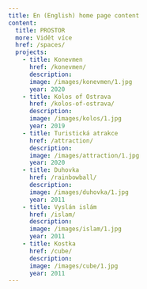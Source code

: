 ```yaml
---
title: En (English) home page content
content:
  title: PROSTOR
  more: Vidět více
  href: /spaces/
  projects:
    - title: Konevmen
      href: /konevmen/
      description: 
      image: /images/konevmen/1.jpg
      year: 2020
    - title: Kolos of Ostrava
      href: /kolos-of-ostrava/
      description: 
      image: /images/kolos/1.jpg
      year: 2019
    - title: Turistická atrakce
      href: /attraction/
      description: 
      image: /images/attraction/1.jpg
      year: 2020
    - title: Duhovka
      href: /rainbowball/
      description: 
      image: /images/duhovka/1.jpg
      year: 2011
    - title: Vyslán islám
      href: /islam/
      description: 
      image: /images/islam/1.jpg
      year: 2011
    - title: Kostka
      href: /cube/
      description: 
      image: /images/cube/1.jpg
      year: 2011
---
```

